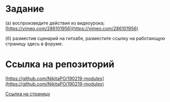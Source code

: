 # Задание
(а) воспроизведите действия из видеоурока;
[https://vimeo.com/286101956](https://vimeo.com/286101956)

(б) разместив сценарий на гитхабе, разместите ссылку на работающую страницу здесь в форуме.

# Ссылка на репозиторий
[https://github.com/NikitaPO/190219-modules](https://github.com/NikitaPO/190219-modules)

[Ссылка на страницу](https://nikitapo.github.io/190219-modules/)
